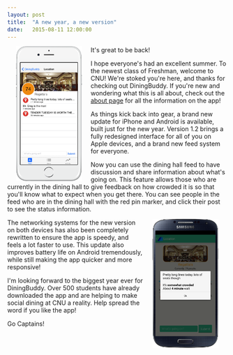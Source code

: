 ```yaml
---
layout: post
title:  "A new year, a new version"
date:   2015-08-11 12:00:00
---
```


<img src="/images/devices/iphone_white_portrait_feed.png" width="30%" height="30%" align="left" hspace="20">
It's great to be back!

I hope everyone's had an excellent summer. To the newest class of Freshman, welcome to CNU!
We're stoked you're here, and thanks for checking out DiningBuddy. If you're new and wondering
what this is all about, check out the [about page](/about) for all the information on the app!

As things kick back into gear, a brand new update for iPhone and Android is available, built just for
the new year. Version 1.2 brings a fully redesigned interface for all of you on Apple devices,
and a brand new feed system for everyone.

Now you can use the dining hall feed to have discussion and share information about what's going on.
This feature allows those who are currently in the dining hall to give feedback on how crowded it is so that
you'll know what to expect when you get there. You can see people in the feed who are in the dining hall with
the red pin marker, and click their post to see the status information.

<img src="/images/devices/galaxys4_black_portrait_feed_item.png" width="30%" height="30%" align="right" hspace="20">
The networking systems for the new version on both devices has also been completely rewritten to ensure the
app is speedy, and feels a lot faster to use. This update also improves battery life on Android tremendously,
while still making the app quicker and more responsive!

I'm looking forward to the biggest year ever for DiningBuddy. Over 500 students have already downloaded the app
and are helping to make social dining at CNU a reality. Help spread the word if you like the app!

Go Captains!
